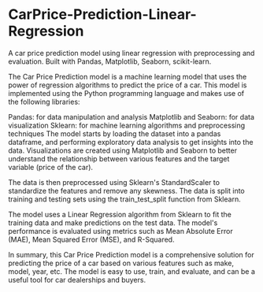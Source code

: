 # CarPrice-Prediction-Linear-Regression
A car price prediction model using linear regression with preprocessing and evaluation. Built with Pandas, Matplotlib, Seaborn, scikit-learn.

The Car Price Prediction model is a machine learning model that uses the power of regression algorithms to predict the price of a car. This model is implemented using the Python programming language and makes use of the following libraries:

Pandas: for data manipulation and analysis
Matplotlib and Seaborn: for data visualization
Sklearn: for machine learning algorithms and preprocessing techniques
The model starts by loading the dataset into a pandas dataframe, and performing exploratory data analysis to get insights into the data. Visualizations are created using Matplotlib and Seaborn to better understand the relationship between various features and the target variable (price of the car).

The data is then preprocessed using Sklearn's StandardScaler to standardize the features and remove any skewness. The data is split into training and testing sets using the train_test_split function from Sklearn.

The model uses a Linear Regression algorithm from Sklearn to fit the training data and make predictions on the test data. The model's performance is evaluated using metrics such as Mean Absolute Error (MAE), Mean Squared Error (MSE), and R-Squared.

In summary, this Car Price Prediction model is a comprehensive solution for predicting the price of a car based on various features such as make, model, year, etc. The model is easy to use, train, and evaluate, and can be a useful tool for car dealerships and buyers.




